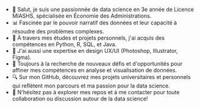 - 👋 Salut, je suis une passionnée de data science en 3e année de Licence MIASHS, spécialisée en Économie des Administrations.
- 📊 Fascinée par le pouvoir narratif des données et leur capacité à résoudre des problèmes complexes.
- 🌟 À travers mes études et projets personnels, j'ai acquis des compétences en Python, R, SQL, et Java.
- 🎨 J'ai aussi une expertise en design UX/UI (Photoshop, Illustrator, Figma).
- 🌱 Toujours à la recherche de nouveaux défis et d'opportunités pour affiner mes compétences en analyse et visualisation de données.
- 🔍 Sur mon GitHub, découvrez mes projets universitaires et personnels qui reflètent mon parcours et ma passion pour la data science.
- 🤝 N'hésitez pas à explorer mes repos et à me contacter pour toute collaboration ou discussion autour de la data science!
